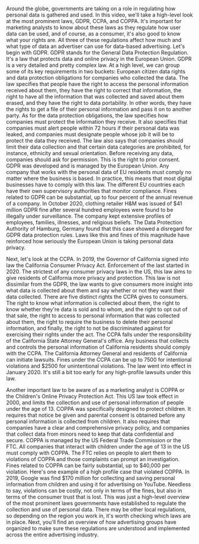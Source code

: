
Around the globe, governments are taking on a role in regulating how personal data is gathered and used. In this video, we'll take a high-level look at the most prominent laws, GDPR, CCPA, and COPPA. It's important for marketing analysts to know about these laws as they regulate how user data can be used, and of course, as a consumer, it's also good to know what your rights are. All three of these regulations affect how much and what type of data an advertiser can use for data-based advertising. Let's begin with GDPR. GDPR stands for the General Data Protection Regulation. It's a law that protects data and online privacy in the European Union. GDPR is a very detailed and pretty complex law. At a high level, we can group some of its key requirements in two buckets: European citizen data rights and data protection obligations for companies who collected the data. The law specifies that people have the right to access the personal information received about them, they have the right to correct that information, the right to have all the information that was collected and saved about them erased, and they have the right to data portability. In other words, they have the rights to get a file of their personal information and pass it on to another party. As for the data protection obligations, the law specifies how companies must protect the information they receive. It also specifies that companies must alert people within 72 hours if their personal data was leaked, and companies must designate people whose job it will be to protect the data they received. The law also says that companies should limit their data collection and that certain data categories are prohibited, for instance, ethnicity and sexual orientation. Before receiving any data, companies should ask for permission. This is the right to prior consent. GDPR was developed and is managed by the European Union. Any company that works with the personal data of EU residents must comply no matter where the business is based. In practice, this means that most digital businesses have to comply with this law. The different EU countries each have their own supervisory authorities that monitor compliance. Fines related to GDPR can be substantial, up to four percent of the annual revenue of a company. In October 2020, clothing retailer H&M was issued of $41 million GDPR fine after several hundred employees were found to be illegally under surveillance. The company kept extensive profiles of employees, families, illnesses, and religious beliefs. The Data Protection Authority of Hamburg, Germany found that this case showed a disregard for GDPR data protection rules. Laws like this and fines of this magnitude have reinforced how seriously the European Union is taking personal data privacy.

Next, let's look at the CCPA. In 2019, the Governor of California signed into law the California Consumer Privacy Act. Enforcement of the last started in 2020. The strictest of any consumer privacy laws in the US, this law aims to give residents of California more privacy and protection. This law is not dissimilar from the GDPR, the law wants to give consumers more insight into what data is collected about them and say whether or not they want their data collected. There are five distinct rights the CCPA gives to consumers. The right to know what information is collected about them, the right to know whether they're data is sold and to whom, and the right to opt out of that sale, the right to access to personal information that was collected about them, the right to require the business to delete their personal information, and finally, the right to not be discriminated against for exercising their rights under the act. The CCPA falls under the responsibility of the California State Attorney General's office. Any business that collects and controls the personal information of California residents should comply with the CCPA. The California Attorney General and residents of California can initiate lawsuits. Fines under the CCPA can be up to 7500 for intentional violations and $2500 for unintentional violations. The law went into effect in January 2020. It's still a bit too early for any high-profile lawsuits under this law.

Another important law to be aware of as a marketing analyst is COPPA or the Children's Online Privacy Protection Act. This US law took effect in 2000, and limits the collection and use of personal information of people under the age of 13. COPPA was specifically designed to protect children. It requires that notice be given and parental consent is obtained before any personal information is collected from children. It also requires that companies have a clear and comprehensive privacy policy, and companies that collect data from minors need to keep that data confidential and secure. COPPA is managed by the US Federal Trade Commission or the FTC. All companies that interact with children under the age of 13 in the US must comply with COPPA. The FTC relies on people to alert them to violations of COPPA and those complaints can prompt an investigation. Fines related to COPPA can be fairly substantial, up to $40,000 per violation. Here's one example of a high profile case that violated COPPA. In 2019, Google was find $170 million for collecting and saving personal information from children and using it for advertising on YouTube. Needless to say, violations can be costly, not only in terms of the fines, but also in terms of the consumer trust that is lost. This was just a high-level overview of the most prominent laws governments have established to regulate the collection and use of personal data. There may be other local regulations, so depending on the region you work in, it's worth checking which laws are in place. Next, you'll find an overview of how advertising groups have organized to make sure these regulations are understood and implemented across the entire advertising industry.